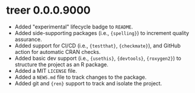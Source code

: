 # treer 0.0.0.9000

* Added "experimental" lifecycle badge to `README`.
* Added side-supporting packages (i.e., `{spelling}`) to increment quality assurance.
* Added support for CI/CD (i.e., `{testthat}`, `{checkmate}`), and GitHub action for automatic CRAN checks.
* Added basic dev support (i.e., `{usethis}`, `{devtools}`, `{roxygen2}`) to structure the project as an R package.
* Added a MIT `LICENSE` file.
* Added a `NEWS.md` file to track changes to the package.
* Added git and `{ren}` support to track and isolate the project.
